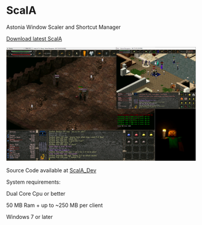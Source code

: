 # ScalA
Astonia Window Scaler and Shortcut Manager

[Download latest ScalA](https://github.com/smoorke/ScalA/releases/download/ScalA/ScalA.exe)

![Example Screenshot](https://github.com/smoorke/ScalA/blob/main/scala.png?raw=true)

Source Code available at [ScalA_Dev](https://github.com/smoorke/ScalA_Dev)

System requirements: 

Dual Core Cpu or better 

50 MB Ram + up to ~250 MB per client

Windows 7 or later
